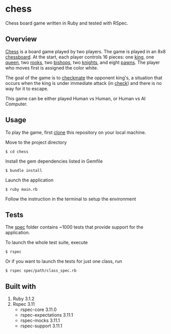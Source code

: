 # chess
Chess board game written in Ruby and tested with RSpec.

## Overview
[Chess](https://en.wikipedia.org/wiki/Chess) is a board game played by two players. The game is played in an 8x8
[chessboard](https://en.wikipedia.org/wiki/Chessboard). At the start, each player controls 16 pieces: one [king](https://en.wikipedia.org/wiki/King_(chess)), one [queen](https://en.wikipedia.org/wiki/Queen_(chess)), two [rooks](https://en.wikipedia.org/wiki/Rook_(chess)), two [bishops](https://en.wikipedia.org/wiki/Bishop_(chess)), two [knights](https://en.wikipedia.org/wiki/Knight_(chess)), and eight [pawns](https://en.wikipedia.org/wiki/Pawn_(chess)). The player who moves first is assigned the color white.

The goal of the game is to [checkmate](https://en.wikipedia.org/wiki/Checkmate) the opponent king's,  a situation that
occurs when the king is under immediate attack (in [check](https://en.wikipedia.org/wiki/Check_(chess))) and there is
no way for it to escape.

This game can be either played Human vs Human, or Human vs AI Computer.

## Usage
To play the game, first [clone](https://docs.github.com/en/repositories/creating-and-managing-repositories/cloning-a-repository)
this repository on your local machine.

Move to the project directory

```
$ cd chess
```

Install the gem dependencies listed in Gemfile
```
$ bundle install
```

Launch the application
```
$ ruby main.rb
```

Follow the instruction in the terminal to setup the environment

## Tests
The [spec](https://github.com/Uaitt/chess/tree/main/spec) folder contains ~1000 tests that provide support for the application.

To launch the whole test suite, execute
```
$ rspec
```

Or if you want to launch the tests for just one class, run
```
$ rspec spec/path/class_spec.rb
```

## Built with
1. Ruby 3.1.2
2. Rspec 3.11
   * rspec-core 3.11.0
   * rspec-expectations 3.11.1
   * rspec-mocks 3.11.1
   * rspec-support 3.11.1
